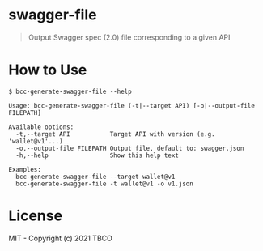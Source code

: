 # swagger-file

> Output Swagger spec (2.0) file corresponding to a given API


# How to Use

```
$ bcc-generate-swagger-file --help

Usage: bcc-generate-swagger-file (-t|--target API) [-o|--output-file FILEPATH]

Available options:
  -t,--target API           Target API with version (e.g. 'wallet@v1'...)
  -o,--output-file FILEPATH Output file, default to: swagger.json
  -h,--help                 Show this help text

Examples:
  bcc-generate-swagger-file --target wallet@v1
  bcc-generate-swagger-file -t wallet@v1 -o v1.json
```


# License

MIT - Copyright (c) 2021 TBCO
